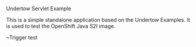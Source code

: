 Undertow Servlet Example

This is a simple standalone application based on the Undertow Examples.  It is used to test the OpenShift Java S2I image.

~Trigger test
